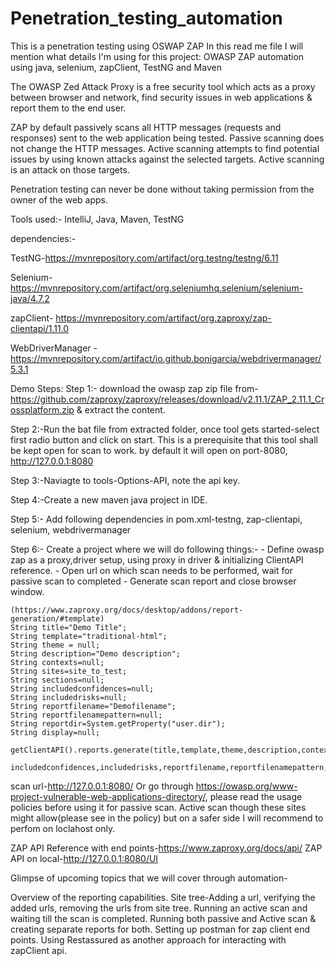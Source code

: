 # Penetration_testing_automation
This is a penetration testing using OSWAP ZAP
In this read me file I will mention what details I'm using for this project:
OWASP ZAP automation using java, selenium, zapClient, TestNG and Maven

The OWASP Zed Attack Proxy is a free security tool which acts as a proxy between browser and network, find security issues in web applications & report them to the end user.

ZAP by default passively scans all HTTP messages (requests and responses) sent to the web application being tested. Passive scanning does not change the HTTP messages. Active scanning attempts to find potential issues by using known attacks against the selected targets. Active scanning is an attack on those targets.

Penetration testing can never be done without taking permission from the owner of the web apps.

Tools used:- IntelliJ, Java, Maven, TestNG

dependencies:-

TestNG-https://mvnrepository.com/artifact/org.testng/testng/6.11

Selenium-https://mvnrepository.com/artifact/org.seleniumhq.selenium/selenium-java/4.7.2

zapClient- https://mvnrepository.com/artifact/org.zaproxy/zap-clientapi/1.11.0

WebDriverManager - https://mvnrepository.com/artifact/io.github.bonigarcia/webdrivermanager/5.3.1

Demo Steps:
Step 1:- download the owasp zap zip file from-https://github.com/zaproxy/zaproxy/releases/download/v2.11.1/ZAP_2.11.1_Crossplatform.zip & extract the content.

Step 2:-Run the bat file from extracted folder, once tool gets started-select first radio button and click on start. This is a prerequisite that this tool shall be kept open for scan to work. by default it will open on port-8080, http://127.0.0.1:8080

Step 3:-Naviagte to tools-Options-API, note the api key.

Step 4:-Create a new maven java project in IDE.

Step 5:- Add following dependencies in pom.xml-testng, zap-clientapi, selenium, webdrivermanager

Step 6:- Create a project where we will do following things:- - Define owasp zap as a proxy,driver setup, using proxy in driver & initializing ClientAPI reference. - Open url on which scan needs to be performed, wait for passive scan to completed - Generate scan report and close browser window.

	(https://www.zaproxy.org/docs/desktop/addons/report-generation/#template)
	String title="Demo Title";
    String template="traditional-html";
    String theme = null;
    String description="Demo description";
    String contexts=null;
    String sites=site_to_test;
    String sections=null;
    String includedconfidences=null;
    String includedrisks=null;
    String reportfilename="Demofilename";
    String reportfilenamepattern=null;
    String reportdir=System.getProperty("user.dir");
    String display=null;
	
	getClientAPI().reports.generate(title,template,theme,description,contexts,sites,sections,
                includedconfidences,includedrisks,reportfilename,reportfilenamepattern,reportdir,display);
scan url-http://127.0.0.1:8080/ Or go through https://owasp.org/www-project-vulnerable-web-applications-directory/, please read the usage policies before using it for passive scan. Active scan though these sites might allow(please see in the policy) but on a safer side I will recommend to perfom on loclahost only.

ZAP API Reference with end points-https://www.zaproxy.org/docs/api/ ZAP API on local-http://127.0.0.1:8080/UI

Glimpse of upcoming topics that we will cover through automation-

Overview of the reporting capabilities.
Site tree-Adding a url, verifying the added urls, removing the urls from site tree.
Running an active scan and waiting till the scan is completed.
Running both passive and Active scan & creating separate reports for both.
Setting up postman for zap client end points.
Using Restassured as another approach for interacting with zapClient api.

